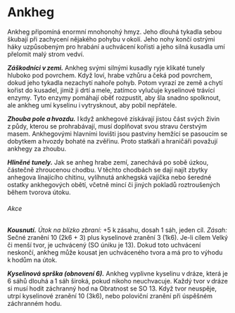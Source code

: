 # Ankheg
  
Ankheg připomíná enormní mnohonohý hmyz. Jeho dlouhá tykadla sebou škubají při zachycení nějakého pohybu v okolí. Jeho nohy končí ostrými háky uzpůsobeným pro hrabání a uchvácení kořisti a jeho silná kusadla umí přelomit malý strom vedví.
  
***Záškodníci v zemi.*** Ankheg svými silnými kusadly ryje klikaté tunely hluboko pod povrchem. Když loví, hrabe vzhůru a čeká pod povrchem, dokud jeho tykadla nezachytí nahoře pohyb. Potom vyrazí ze země a chytí kořist do kusadel, jimiž ji drtí a mele, zatímco vylučuje kyselinové trávící enzymy. Tyto enzymy pomáhají oběť rozpustit, aby šla snadno spolknout, ale ankheg umí kyselinu i vytrysknout, aby pobil nepřátele.
  
***Zhouba pole a hvozdu.*** I když ankhegové získávají jistou část svých živin z půdy, kterou se prohrabávají, musí doplňovat svou stravu čerstvým masem. Ankhegovými hlavními lovišti jsou pastviny hemžící se pasoucím se dobytkem a hvozdy bohaté na zvěřinu. Proto statkáři a hraničáři považují ankhegy za zhoubu.
  
***Hliněné tunely.*** Jak se anheg hrabe zemí, zanechává po sobě úzkou, částečně zhroucenou chodbu. V těchto chodbách se dají najít zbytky anhegova línajícího chitinu, vylíhnutá ankhegská vajíčka nebo šeredné ostatky ankhegových obětí, včetně mincí či jiných pokladů roztroušených během tvorova útoku.	
  
<Monster 
    title="Ankheg"
    subtitle="Velká obluda, bez přesvědčení"
    armor-class="14 (přirozená zbroj), 11, když leží"
    hit-points="39 (6k10 + 6)"
    speed="6 sáhů, hrabání 2 sáhy"
    str="17 (+3)"
    dex="11 (+0)"
    con="13 (+1)"
    int="1 (-5)"
    wis="13 (+1)"
    cha="6 (-2)"
    senses="vidění ve tmě 12 sáhů, citlivost na otřesy 12 sáhů, pasivní Vnímání 11"
    languages="—"
    challenge="2 (450 ZK)"
    >


###### Akce
  
***Kousnutí.*** *Útok na blízko zbraní:* +5 k zásahu, dosah 1 sáh, jeden cíl. *Zásah:* Sečné zranění 10 (2k6 + 3) plus kyselinové zranění 3 (1k6). Je-li cílem Velký či menší tvor, je uchvácený (SO úniku je 13). Dokud toto uchvácení neskončí, ankheg může kousat jen uchváceného tvora a má pro to výhodu k hodům na útok.
  
***Kyselinová sprška (obnovení 6).*** Ankheg vyplivne kyselinu v dráze, která je 6 sáhů dlouhá a 1 sáh široká, pokud nikoho neuchvacuje. Každý tvor v dráze si musí hodit záchranný hod na Obratnost se SO 13. Když tvor neuspěje, utrpí kyselinové zranění 10 (3k6), nebo poloviční zranění při úspěšném záchranném hodu.


</Monster>
<!--stackedit_data:
eyJoaXN0b3J5IjpbLTkzMzc4Nzc5MF19
-->